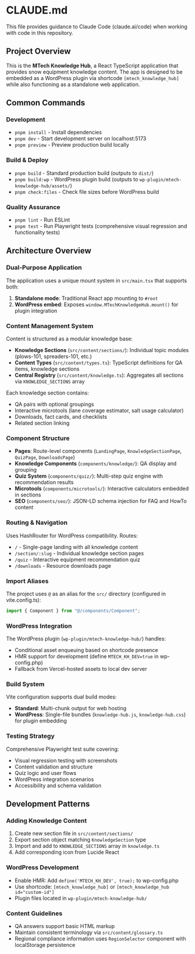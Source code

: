 # CLAUDE.md

This file provides guidance to Claude Code (claude.ai/code) when working with code in this repository.

## Project Overview

This is the **MTech Knowledge Hub**, a React TypeScript application that provides snow equipment knowledge content. The app is designed to be embedded as a WordPress plugin via shortcode `[mtech_knowledge_hub]` while also functioning as a standalone web application.

## Common Commands

### Development
- `pnpm install` - Install dependencies
- `pnpm dev` - Start development server on localhost:5173
- `pnpm preview` - Preview production build locally

### Build & Deploy  
- `pnpm build` - Standard production build (outputs to `dist/`)
- `pnpm build:wp` - WordPress plugin build (outputs to `wp-plugin/mtech-knowledge-hub/assets/`)
- `pnpm check:files` - Check file sizes before WordPress build

### Quality Assurance
- `pnpm lint` - Run ESLint
- `pnpm test` - Run Playwright tests (comprehensive visual regression and functionality tests)

## Architecture Overview

### Dual-Purpose Application
The application uses a unique mount system in `src/main.tsx` that supports both:
1. **Standalone mode**: Traditional React app mounting to `#root`  
2. **WordPress embed**: Exposes `window.MTechKnowledgeHub.mount()` for plugin integration

### Content Management System
Content is structured as a modular knowledge base:

- **Knowledge Sections** (`src/content/sections/`): Individual topic modules (plows-101, spreaders-101, etc.)
- **Content Types** (`src/content/types.ts`): TypeScript definitions for QA items, knowledge sections
- **Central Registry** (`src/content/knowledge.ts`): Aggregates all sections via `KNOWLEDGE_SECTIONS` array

Each knowledge section contains:
- QA pairs with optional groupings
- Interactive microtools (lane coverage estimator, salt usage calculator)
- Downloads, fact cards, and checklists
- Related section linking

### Component Structure
- **Pages**: Route-level components (`LandingPage`, `KnowledgeSectionPage`, `QuizPage`, `DownloadsPage`)
- **Knowledge Components** (`components/knowledge/`): QA display and grouping
- **Quiz System** (`components/quiz/`): Multi-step quiz engine with recommendation results
- **Microtools** (`components/microtools/`): Interactive calculators embedded in sections
- **SEO** (`components/seo/`): JSON-LD schema injection for FAQ and HowTo content

### Routing & Navigation
Uses HashRouter for WordPress compatibility. Routes:
- `/` - Single-page landing with all knowledge content
- `/section/:slug` - Individual knowledge section pages
- `/quiz` - Interactive equipment recommendation quiz
- `/downloads` - Resource downloads page

### Import Aliases
The project uses `@` as an alias for the `src/` directory (configured in vite.config.ts):
```typescript
import { Component } from "@/components/Component";
```

### WordPress Integration
The WordPress plugin (`wp-plugin/mtech-knowledge-hub/`) handles:
- Conditional asset enqueuing based on shortcode presence
- HMR support for development (define `MTECH_KH_DEV=true` in wp-config.php)
- Fallback from Vercel-hosted assets to local dev server

### Build System
Vite configuration supports dual build modes:
- **Standard**: Multi-chunk output for web hosting
- **WordPress**: Single-file bundles (`knowledge-hub.js`, `knowledge-hub.css`) for plugin embedding

### Testing Strategy
Comprehensive Playwright test suite covering:
- Visual regression testing with screenshots
- Content validation and structure
- Quiz logic and user flows  
- WordPress integration scenarios
- Accessibility and schema validation

## Development Patterns

### Adding Knowledge Content
1. Create new section file in `src/content/sections/`
2. Export section object matching `KnowledgeSection` type
3. Import and add to `KNOWLEDGE_SECTIONS` array in `knowledge.ts`
4. Add corresponding icon from Lucide React

### WordPress Development
- Enable HMR: Add `define('MTECH_KH_DEV', true);` to wp-config.php
- Use shortcode: `[mtech_knowledge_hub]` or `[mtech_knowledge_hub id="custom-id"]`
- Plugin files located in `wp-plugin/mtech-knowledge-hub/`

### Content Guidelines
- QA answers support basic HTML markup
- Maintain consistent terminology via `src/content/glossary.ts`
- Regional compliance information uses `RegionSelector` component with localStorage persistence